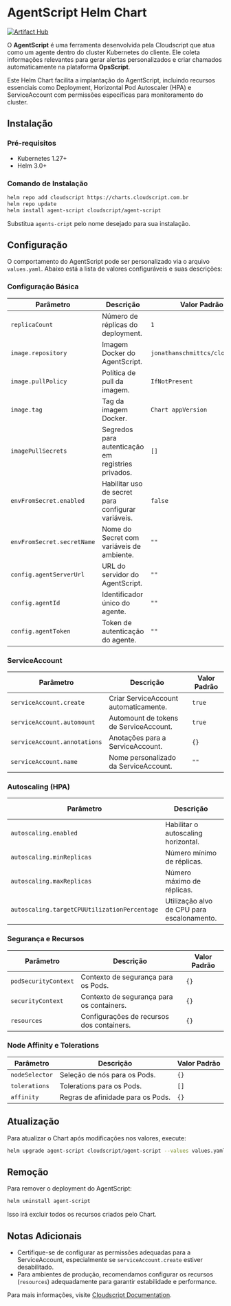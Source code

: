 # AgentScript Helm Chart

[![Artifact Hub](https://img.shields.io/endpoint?url=https://artifacthub.io/badge/repository/cloudscript)](https://artifacthub.io/packages/search?repo=cloudscript)

O **AgentScript** é uma ferramenta desenvolvida pela Cloudscript que atua como um agente dentro do cluster Kubernetes do cliente. Ele coleta informações relevantes para gerar alertas personalizados e criar chamados automaticamente na plataforma **OpsScript**.

Este Helm Chart facilita a implantação do AgentScript, incluindo recursos essenciais como Deployment, Horizontal Pod Autoscaler (HPA) e ServiceAccount com permissões específicas para monitoramento do cluster.

## Instalação

### Pré-requisitos
- Kubernetes 1.27+
- Helm 3.0+

### Comando de Instalação
```bash
helm repo add cloudscript https://charts.cloudscript.com.br
helm repo update
helm install agent-script cloudscript/agent-script
```

Substitua `agents-cript` pelo nome desejado para sua instalação.

## Configuração

O comportamento do AgentScript pode ser personalizado via o arquivo `values.yaml`. Abaixo está a lista de valores configuráveis e suas descrições:

### Configuração Básica

| Parâmetro               | Descrição                                             | Valor Padrão                              |
|-------------------------|-------------------------------------------------------|-------------------------------------------|
| `replicaCount`         | Número de réplicas do deployment.                    | `1`                                       |
| `image.repository`     | Imagem Docker do AgentScript.                        | `jonathanschmittcs/cloudscript` |
| `image.pullPolicy`     | Política de pull da imagem.                          | `IfNotPresent`                            |
| `image.tag`            | Tag da imagem Docker.                                | `Chart appVersion`                        |
| `imagePullSecrets`     | Segredos para autenticação em registries privados.   | `[]`                                      |
| `envFromSecret.enabled`| Habilitar uso de secret para configurar variáveis.    | `false`                                   |
| `envFromSecret.secretName`| Nome do Secret com variáveis de ambiente.         | `""`                                      |
| `config.agentServerUrl`| URL do servidor do AgentScript.                      | `""`                                      |
| `config.agentId`       | Identificador único do agente.                       | `""`                                      |
| `config.agentToken`    | Token de autenticação do agente.                     | `""`                                      |

### ServiceAccount

| Parâmetro               | Descrição                                             | Valor Padrão                              |
|-------------------------|-------------------------------------------------------|-------------------------------------------|
| `serviceAccount.create`| Criar ServiceAccount automaticamente.                | `true`                                    |
| `serviceAccount.automount`| Automount de tokens de ServiceAccount.             | `true`                                    |
| `serviceAccount.annotations`| Anotações para a ServiceAccount.                  | `{}`                                      |
| `serviceAccount.name`  | Nome personalizado da ServiceAccount.                | `""`                                      |

### Autoscaling (HPA)

| Parâmetro                          | Descrição                                  | Valor Padrão |
|------------------------------------|--------------------------------------------|--------------|
| `autoscaling.enabled`             | Habilitar o autoscaling horizontal.        | `false`      |
| `autoscaling.minReplicas`         | Número mínimo de réplicas.                 | `1`          |
| `autoscaling.maxReplicas`         | Número máximo de réplicas.                 | `100`        |
| `autoscaling.targetCPUUtilizationPercentage` | Utilização alvo de CPU para escalonamento. | `80`         |

### Segurança e Recursos

| Parâmetro               | Descrição                                             | Valor Padrão |
|-------------------------|-------------------------------------------------------|--------------|
| `podSecurityContext`   | Contexto de segurança para os Pods.                  | `{}`         |
| `securityContext`      | Contexto de segurança para os containers.            | `{}`         |
| `resources`            | Configurações de recursos dos containers.            | `{}`         |

### Node Affinity e Tolerations

| Parâmetro               | Descrição                                             | Valor Padrão |
|-------------------------|-------------------------------------------------------|--------------|
| `nodeSelector`         | Seleção de nós para os Pods.                         | `{}`         |
| `tolerations`          | Tolerations para os Pods.                            | `[]`         |
| `affinity`             | Regras de afinidade para os Pods.                    | `{}`         |

## Atualização

Para atualizar o Chart após modificações nos valores, execute:
```bash
helm upgrade agent-script cloudscript/agent-script --values values.yaml
```

## Remoção

Para remover o deployment do AgentScript:
```bash
helm uninstall agent-script
```
Isso irá excluir todos os recursos criados pelo Chart.

## Notas Adicionais

- Certifique-se de configurar as permissões adequadas para a ServiceAccount, especialmente se `serviceAccount.create` estiver desabilitado.
- Para ambientes de produção, recomendamos configurar os recursos (`resources`) adequadamente para garantir estabilidade e performance.

Para mais informações, visite [Cloudscript Documentation](https://docs.cloudscript.com.br).

